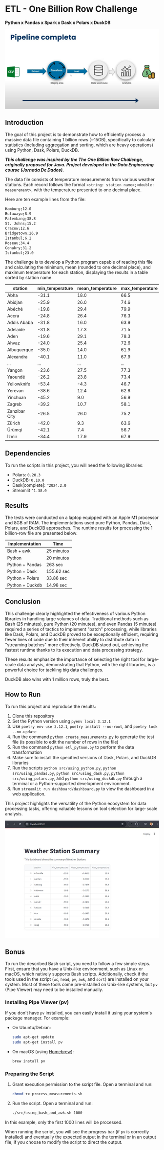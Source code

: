 # ETL - One Billion Row Challenge

**Python x Pandas x Spark x Dask x Polars x DuckDB**

![Project_Flow](img/ETL_pipeline.JPG)

## Introduction

The goal of this project is to demonstrate how to efficiently process a massive data file containing 1 billion rows (~15GB), specifically to calculate statistics (including aggregation and sorting, which are heavy operations) using Python, Dask, Polars, DuckDB.

***This challenge was inspired by the The One Billion Row Challenge, originally proposed for Java. Project developed in the Data Engineering course (Jornada De Dados).***

The data file consists of temperature measurements from various weather stations. Each record follows the format `<string: station name>;<double: measurement>`, with the temperature presented to one decimal place.

Here are ten example lines from the file:

```
Hamburg;12.0
Bulawayo;8.9
Palembang;38.8
St. Johns;15.2
Cracow;12.6
Bridgetown;26.9
Istanbul;6.2
Roseau;34.4
Conakry;31.2
Istanbul;23.0
```

The challenge is to develop a Python program capable of reading this file and calculating the minimum, mean (rounded to one decimal place), and maximum temperature for each station, displaying the results in a table sorted by station name.

| station      | min_temperature | mean_temperature | max_temperature |
|--------------|-----------------|------------------|-----------------|
| Abha         | -31.1           | 18.0             | 66.5            |
| Abidjan      | -25.9           | 26.0             | 74.6            |
| Abéché       | -19.8           | 29.4             | 79.9            |
| Accra        | -24.8           | 26.4             | 76.3            |
| Addis Ababa  | -31.8           | 16.0             | 63.9            |
| Adelaide     | -31.8           | 17.3             | 71.5            |
| Aden         | -19.6           | 29.1             | 78.3            |
| Ahvaz        | -24.0           | 25.4             | 72.6            |
| Albuquerque  | -35.0           | 14.0             | 61.9            |
| Alexandra    | -40.1           | 11.0             | 67.9            |
| ...          | ...             | ...              | ...             |
| Yangon       | -23.6           | 27.5             | 77.3            |
| Yaoundé      | -26.2           | 23.8             | 73.4            |
| Yellowknife  | -53.4           | -4.3             | 46.7            |
| Yerevan      | -38.6           | 12.4             | 62.8            |
| Yinchuan     | -45.2           | 9.0              | 56.9            |
| Zagreb       | -39.2           | 10.7             | 58.1            |
| Zanzibar City| -26.5           | 26.0             | 75.2            |
| Zürich       | -42.0           | 9.3              | 63.6            |
| Ürümqi       | -42.1           | 7.4              | 56.7            |
| İzmir        | -34.4           | 17.9             | 67.9            |

## Dependencies
To run the scripts in this project, you will need the following libraries:

* Polars: `0.20.3`
* DuckDB: `0.10.0`
* Dask[complete]: `^2024.2.0`
* Streamlit `^1.38.0`

## Results
The tests were conducted on a laptop equipped with an Apple M1 processor and 8GB of RAM. The implementations used pure Python, Pandas, Dask, Polars, and DuckDB approaches. The runtime results for processing the 1 billion-row file are presented below:

| Implementation | Time |
| --- | --- |
| Bash + awk | 25 minutos |
| Python | 20 minutos |
| Python + Pandas | 263 sec |
| Python + Dask | 155.62 sec  |
| Python + Polars | 33.86 sec |
| Python + Duckdb | 14.98 sec |

## Conclusion

This challenge clearly highlighted the effectiveness of various Python libraries in handling large volumes of data. Traditional methods such as Bash (25 minutes), pure Python (20 minutes), and even Pandas (5 minutes) required a series of tactics to implement "batch" processing, while libraries like Dask, Polars, and DuckDB proved to be exceptionally efficient, requiring fewer lines of code due to their inherent ability to distribute data in "streaming batches" more effectively. DuckDB stood out, achieving the fastest runtime thanks to its execution and data processing strategy.

These results emphasize the importance of selecting the right tool for large-scale data analysis, demonstrating that Python, with the right libraries, is a powerful choice for tackling big data challenges.

DuckDB also wins with 1 million rows, truly the best.

## How to Run

To run this project and reproduce the results:

1. Clone this repository
2. Set the Python version using `pyenv local 3.12.1`
3. Use `poetry env use 3.12.1`, `poetry install --no-root`, and `poetry lock --no-update`
4. Run the command `python create_measurements.py` to generate the test file (is possible to edit the number of rows in the file)
5. Run the command `python etl_pytnon.py` to perform the data transformation
6. Make sure to install the specified versions of Dask, Polars, and DuckDB libraries
7. Run the scripts `python src/using_python.py`, `python src/using_pandas.py`, `python src/using_dask.py`, `python src/using_polars.py`, and `python src/using_duckdb.py` through a terminal or a Python-supported development environment.
8. Run `streamlit run dashboard/dashboard.py` to view the dashboard in a web application.

This project highlights the versatility of the Python ecosystem for data processing tasks, offering valuable lessons on tool selection for large-scale analysis.

![Project_Flow](img/Streamlit_localhost.JPG)

## Bonus

To run the described Bash script, you need to follow a few simple steps. First, ensure that you have a Unix-like environment, such as Linux or macOS, which natively supports Bash scripts. Additionally, check if the tools used in the script (`wc`, `head`, `pv`, `awk`, and `sort`) are installed on your system. Most of these tools come pre-installed on Unix-like systems, but `pv` (Pipe Viewer) may need to be installed manually.

### Installing Pipe Viewer (pv)

If you don't have `pv` installed, you can easily install it using your system's package manager. For example:

* On Ubuntu/Debian:
    
    ```bash
    sudo apt-get update
    sudo apt-get install pv
    ```
    
* On macOS (using [Homebrew](https://brew.sh/)):
    
    ```bash
    brew install pv
    ```

### Preparing the Script

1. Grant execution permission to the script file. Open a terminal and run:
    
    ```bash
    chmod +x process_measurements.sh
    ```

2. Run the script. Open a terminal and run:
   
   ```bash
   ./src/using_bash_and_awk.sh 1000
   ```

In this example, only the first 1000 lines will be processed.

When running the script, you will see the progress bar (if `pv` is correctly installed) and eventually the expected output in the terminal or in an output file, if you choose to modify the script to direct the output.
